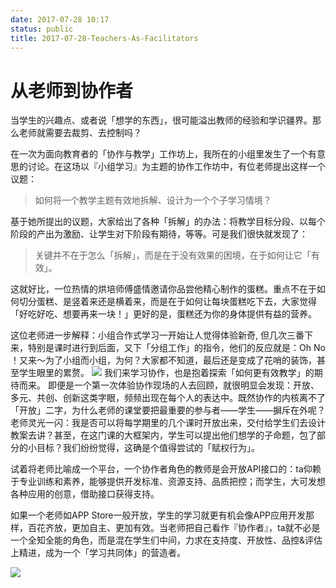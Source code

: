 ```yaml
---
date: 2017-07-28 10:17
status: public
title: 2017-07-28-Teachers-As-Facilitators
---
```


# 从老师到协作者

当学生的兴趣点、或者说「想学的东西」，很可能溢出教师的经验和学识疆界。那么老师就需要去裁剪、去控制吗？

在一次为面向教育者的「协作与教学」工作坊上，我所在的小组里发生了一个有意思的讨论。在这场以『小组学习』为主题的协作工作坊中，有位老师提出这样一个议题：

> 如何将一个教学主题有效地拆解、设计为一个个子学习情境？
 

基于她所提出的议题，大家给出了各种「拆解」的办法：将教学目标分段、以每个阶段的产出为激励、让学生对下阶段有期待，等等。可是我们很快就发现了：

> 关键并不在于怎么「拆解」，而是在于没有效果的困境，在于如何让它「有效」。
 
这就好比，一位热情的烘培师傅盛情邀请你品尝他精心制作的蛋糕。重点不在于如何切分蛋糕、是竖着来还是横着来，而是在于如何让每块蛋糕吃下去，大家觉得「好吃好吃、想要再来一块！」更好的是，蛋糕还为你的身体提供有益的营养。

这位老师进一步解释：小组合作式学习一开始让人觉得体验新奇, 但几次三番下来，特别是课时进行到后面，又下「分组工作」的指令，他们的反应就是：Oh No ！又来～为了小组而小组，为何？大家都不知道，最后还是变成了花哨的装饰，甚至学生眼里的累赘。
![](~/2017-07-28-Teachers-As-Facilitators-pic1.jpg)
我们来学习协作，也是抱着探索「如何更有效教学」的期待而来。
即便是一个第一次体验协作现场的人去回顾，就很明显会发现：开放、多元、共创、创新这类字眼，频频出现在每个人的表达中。既然协作的内核离不了「开放」二字，为什么老师的课堂要把最重要的参与者——学生——摒斥在外呢？老师灵光一闪：我是否可以将每学期里的几个课时开放出来，交付给学生们去设计教案去讲？甚至，在这门课的大框架内，学生可以提出他们想学的子命题，包了部分的小目标？我们纷纷觉得，这确是个值得尝试的「赋权行为」。

试着将老师比喻成一个平台，一个协作者角色的教师是会开放API接口的：ta仰赖于专业训练和素养，能够提供开发标准、资源支持、品质把控；而学生，大可发想各种应用的创意，借助接口获得支持。

如果一个老师如APP Store一般开放，学生的学习就更有机会像APP应用开发那样，百花齐放，更加自主、更加有效。当老师把自己看作『协作者』，ta就不必是一个全知全能的角色，而是混在学生们中间，力求在支持度、开放性、品控&评估上精进，成为一个「学习共同体」的营造者。

![](~/2017-07-28-Teachers-As-Facilitators-pic2.jpg)

